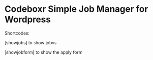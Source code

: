 Codeboxr Simple Job Manager for Wordpress
=========

Shortcodes:


[showjobs]   to show jobvs 


[showjobform]  to show the apply form
